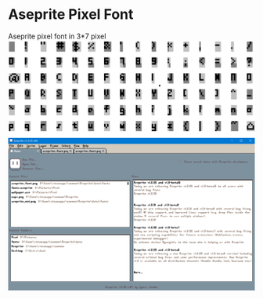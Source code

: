 # Aseprite Pixel Font
Aseprite pixel font in 3*7 pixel
![font preview](font_preview.png)
![ui preview](ui_preview.png)
